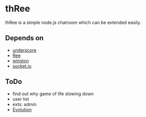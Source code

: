 thRee
=====

thRee is a simple node.js chatroom which can be extended easily.

Depends on
----------

*   [underscore](https://github.com/documentcloud/underscore/)
*   [Ree](https://github.com/caasi/Ree)
*   [winston](https://github.com/flatiron/winston)
*   [socket.io](https://github.com/LearnBoost/socket.io)

ToDo
----

*   find out why game of life slowing down
*   user list
*   exts: admin
*   [Evolution](./thRee/blob/master/EVO.md)
